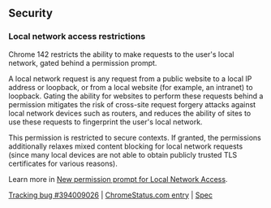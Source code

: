## Security

### Local network access restrictions

Chrome 142 restricts the ability to make requests to the user's local network, gated behind a permission prompt.

A local network request is any request from a public website to a local IP address or loopback, or from a local website (for example, an intranet) to loopback. Gating the ability for websites to perform these requests behind a permission mitigates the risk of cross-site request forgery attacks against local network devices such as routers, and reduces the ability of sites to use these requests to fingerprint the user's local network.

This permission is restricted to secure contexts. If granted, the permissions additionally relaxes mixed content blocking for local network requests (since many local devices are not able to obtain publicly trusted TLS certificates for various reasons).

Learn more in [New permission prompt for Local Network Access](/blog/local-network-access).

[Tracking bug #394009026](https://issues.chromium.org/issues/394009026) | [ChromeStatus.com entry](https://chromestatus.com/feature/5152728072060928) | [Spec](https://wicg.github.io/local-network-access)
